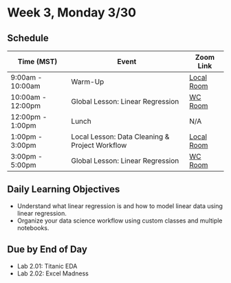 # Week 3, Monday 3/30

## Schedule
| Time (MST)                  | Event                             | Zoom Link                                    |
|-----------------------|-----------------------------------|----------------------------------------------|
| 9:00am - 10:00am | Warm-Up                 | [Local Room](https://generalassembly.zoom.us/j/4539501986) |
| 10:00am - 12:00pm | Global Lesson: Linear Regression | [WC Room](https://generalassembly.zoom.us/s/620270527)   |
| 12:00pm - 1:00pm | Lunch                       | N/A |
| 1:00pm - 3:00pm  | Local Lesson: Data Cleaning & Project Workflow | [Local Room](https://generalassembly.zoom.us/j/4539501986)   |
| 3:00pm - 5:00pm  | Global Lesson: Linear Regression | [WC Room](https://generalassembly.zoom.us/s/620270527)  |

## Daily Learning Objectives
- Understand what linear regression is and how to model linear data using linear regression.
- Organize your data science workflow using custom classes and multiple notebooks.

## Due by End of Day
- Lab 2.01: Titanic EDA
- Lab 2.02: Excel Madness
